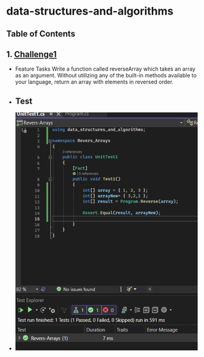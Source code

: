 # data-structures-and-algorithms

## Table of Contents
 ## 1. [Challenge1](data-structures-and-algorithms/Code-Challenge-1/README.md)
  - Feature Tasks
  Write a function called reverseArray which takes an array as an argument. Without utilizing any of the built-in methods available to your language, return an array 
  with elements in reversed order.
 - ## Test
   
  - ![unit-test](data-structures-and-algorithms/Code-Challenge-1/test-ReverseArray.png)
